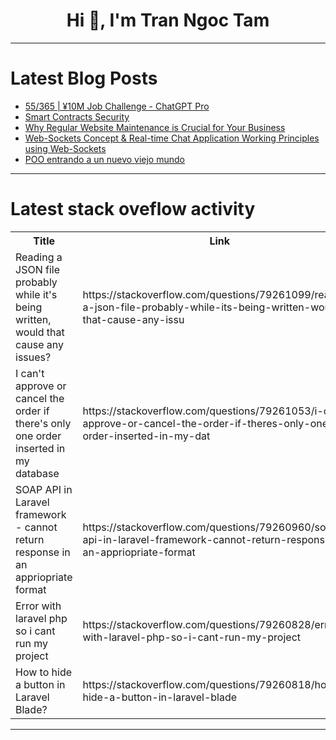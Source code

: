 <h1 align="center">Hi 👋, I'm Tran Ngoc Tam</h1>

---

# Latest Blog Posts 
<!-- BLOG-POST-LIST:START -->
- [55/365 | ¥10M Job Challenge - ChatGPT Pro](https://dev.to/kameken100/55365-y10m-job-challenge-chatgpt-pro-p69)
- [Smart Contracts Security](https://dev.to/iskender83/smart-contracts-security-1e5b)
- [Why Regular Website Maintenance is Crucial for Your Business](https://dev.to/anony9653/why-regular-website-maintenance-is-crucial-for-your-business-3083)
- [Web-Sockets Concept &amp; Real-time Chat Application Working Principles using Web-Sockets](https://dev.to/mysteryminusplus/web-sockets-concept-real-time-chat-application-working-principles-using-web-sockets-2fja)
- [POO entrando a un nuevo viejo mundo](https://dev.to/gesman/poo-entrando-a-un-nuevo-viejo-mundo-1bff)
<!-- BLOG-POST-LIST:END -->

---

# Latest stack oveflow activity
<table>
  <tr><th>Title</th><th>Link</th></tr>
  <!-- STACKOVERFLOW:START --><tr><td>Reading a JSON file probably while it&#39;s being written, would that cause any issues?</td><td>https://stackoverflow.com/questions/79261099/reading-a-json-file-probably-while-its-being-written-would-that-cause-any-issu</td></tr><tr><td>I can&#39;t approve or cancel the order if there&#39;s only one order inserted in my database</td><td>https://stackoverflow.com/questions/79261053/i-cant-approve-or-cancel-the-order-if-theres-only-one-order-inserted-in-my-dat</td></tr><tr><td>SOAP API in Laravel framework - cannot return response in an appriopriate format</td><td>https://stackoverflow.com/questions/79260960/soap-api-in-laravel-framework-cannot-return-response-in-an-appriopriate-format</td></tr><tr><td>Error with laravel php so i cant run my project</td><td>https://stackoverflow.com/questions/79260828/error-with-laravel-php-so-i-cant-run-my-project</td></tr><tr><td>How to hide a button in Laravel Blade?</td><td>https://stackoverflow.com/questions/79260818/how-to-hide-a-button-in-laravel-blade</td></tr><!-- STACKOVERFLOW:END -->
</table>

---


